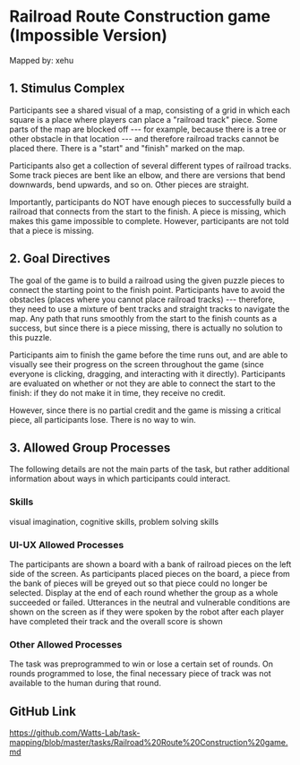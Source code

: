 # Railroad Route Construction game (Impossible Version)

Mapped by: xehu 

## 1. Stimulus Complex 
Participants see a shared visual of a map, consisting of a grid in which each square is a place where players can place a "railroad track" piece. Some parts of the map are blocked off --- for example, because there is a tree or other obstacle in that location --- and therefore railroad tracks cannot be placed there. There is a "start" and "finish" marked on the map.

Participants also get a collection of several different types of railroad tracks. Some track pieces are bent like an elbow, and there are versions that bend downwards, bend upwards, and so on. Other pieces are straight. 

Importantly, participants do NOT have enough pieces to successfully build a railroad that connects from the start to the finish. A piece is missing, which makes this game impossible to complete. However, participants are not told that a piece is missing.

## 2. Goal Directives 
The goal of the game is to build a railroad using the given puzzle pieces to connect the starting point to the finish point. Participants have to avoid the obstacles (places where you cannot place railroad tracks) --- therefore, they need to use a mixture of bent tracks and straight tracks to navigate the map. Any path that runs smoothly from the start to the finish counts as a success, but since there is a piece missing, there is actually no solution to this puzzle.

Participants aim to finish the game before the time runs out, and are able to visually see their progress on the screen throughout the game (since everyone is clicking, dragging, and interacting with it directly). Participants are evaluated on whether or not they are able to connect the start to the finish: if they do not make it in time, they receive no credit. 

However, since there is no partial credit and the game is missing a critical piece, all participants lose. There is no way to win.

## 3. Allowed Group Processes 
The following details are not the main parts of the task, but rather additional information about ways in which participants could interact.

### Skills 
visual imagination, cognitive skills, problem solving skills

### UI-UX Allowed Processes
The participants are shown a board with a bank of railroad pieces on the left side of the screen. As participants placed pieces on the board, a piece from the bank of pieces will be greyed out so that piece could no longer be selected. Display at the end of each round whether the group as a whole succeeded or failed. Utterances in the neutral and vulnerable conditions are shown on the screen as if they were spoken by the robot after each player have completed their track and the overall score is shown

### Other Allowed Processes
The task was preprogrammed to win or lose a certain set of rounds. On rounds programmed to lose, the final necessary piece of track was not available to the human during that round.

## GitHub Link 
https://github.com/Watts-Lab/task-mapping/blob/master/tasks/Railroad%20Route%20Construction%20game.md
